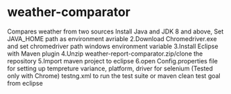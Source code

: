 # weather-comparator
Compares weather from two sources
Install Java and JDK 8 and above, Set JAVA_HOME path as environment avriable
2.Download  Chromedriver.exe and set chromedriver path windows environment variable
3.Install Eclipse with Maven plugin
4.Unzip weather-report-comparator.zip/clone the repository
5.Import maven project to eclipse
6.open Config.properties file for setting up tempreture variance, platform, driver for selenium (Tested only with Chrome)
testng.xml to run the test suite or maven clean test goal from eclipse
